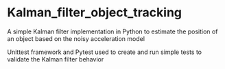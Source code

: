 # Kalman_filter_object_tracking
A simple Kalman filter implementation in Python to estimate the position of an object based on the noisy acceleration model

Unittest framework and Pytest used to create and run simple tests to validate the Kalman filter behavior
